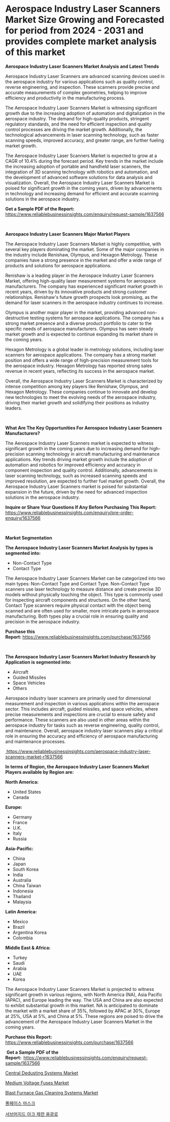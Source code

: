 <p><h1>Aerospace Industry Laser Scanners Market Size Growing and Forecasted for period from 2024 - 2031 and provides complete market analysis of this market</h1></p><p><strong>Aerospace Industry Laser Scanners Market Analysis and Latest Trends</strong></p>
<p><p>Aerospace Industry Laser Scanners are advanced scanning devices used in the aerospace industry for various applications such as quality control, reverse engineering, and inspection. These scanners provide precise and accurate measurements of complex geometries, helping to improve efficiency and productivity in the manufacturing process.</p><p>The Aerospace Industry Laser Scanners Market is witnessing significant growth due to the increasing adoption of automation and digitalization in the aerospace industry. The demand for high-quality products, stringent regulatory standards, and the need for efficient inspection and quality control processes are driving the market growth. Additionally, the technological advancements in laser scanning technology, such as faster scanning speeds, improved accuracy, and greater range, are further fueling market growth.</p><p>The Aerospace Industry Laser Scanners Market is expected to grow at a CAGR of 10.4% during the forecast period. Key trends in the market include the increasing adoption of portable and handheld laser scanners, the integration of 3D scanning technology with robotics and automation, and the development of advanced software solutions for data analysis and visualization. Overall, the Aerospace Industry Laser Scanners Market is poised for significant growth in the coming years, driven by advancements in technology and increasing demand for efficient and accurate scanning solutions in the aerospace industry.</p></p>
<p><strong>Get a Sample PDF of the Report:&nbsp;</strong> <a href="https://www.reliablebusinessinsights.com/enquiry/request-sample/1637566">https://www.reliablebusinessinsights.com/enquiry/request-sample/1637566</a></p>
<p>&nbsp;</p>
<p><strong>Aerospace Industry Laser Scanners Major Market Players</strong></p>
<p><p>The Aerospace Industry Laser Scanners Market is highly competitive, with several key players dominating the market. Some of the major companies in the industry include Renishaw, Olympus, and Hexagon Metrology. These companies have a strong presence in the market and offer a wide range of products and solutions for aerospace applications.</p><p>Renishaw is a leading player in the Aerospace Industry Laser Scanners Market, offering high-quality laser measurement systems for aerospace manufacturers. The company has experienced significant market growth in recent years, driven by its innovative products and strong customer relationships. Renishaw's future growth prospects look promising, as the demand for laser scanners in the aerospace industry continues to increase.</p><p>Olympus is another major player in the market, providing advanced non-destructive testing systems for aerospace applications. The company has a strong market presence and a diverse product portfolio to cater to the specific needs of aerospace manufacturers. Olympus has seen steady market growth and is expected to continue expanding its market share in the coming years.</p><p>Hexagon Metrology is a global leader in metrology solutions, including laser scanners for aerospace applications. The company has a strong market position and offers a wide range of high-precision measurement tools for the aerospace industry. Hexagon Metrology has reported strong sales revenue in recent years, reflecting its success in the aerospace market.</p><p>Overall, the Aerospace Industry Laser Scanners Market is characterized by intense competition among key players like Renishaw, Olympus, and Hexagon Metrology. These companies continue to innovate and develop new technologies to meet the evolving needs of the aerospace industry, driving their market growth and solidifying their positions as industry leaders.</p></p>
<p>&nbsp;</p>
<p><strong>What Are The Key Opportunities For Aerospace Industry Laser Scanners Manufacturers?</strong></p>
<p><p>The Aerospace Industry Laser Scanners market is expected to witness significant growth in the coming years due to increasing demand for high-precision scanning technology in aircraft manufacturing and maintenance applications. Key trends driving market growth include the adoption of automation and robotics for improved efficiency and accuracy in component inspection and quality control. Additionally, advancements in laser scanning technology, such as increased scanning speeds and improved resolution, are expected to further fuel market growth. Overall, the Aerospace Industry Laser Scanners market is poised for substantial expansion in the future, driven by the need for advanced inspection solutions in the aerospace industry.</p></p>
<p><strong>Inquire or Share Your Questions If Any Before Purchasing This Report:</strong> <a href="https://www.reliablebusinessinsights.com/enquiry/pre-order-enquiry/1637566">https://www.reliablebusinessinsights.com/enquiry/pre-order-enquiry/1637566</a></p>
<p>&nbsp;</p>
<p><strong>Market Segmentation</strong></p>
<p><strong>The Aerospace Industry Laser Scanners Market Analysis by types is segmented into:</strong></p>
<p><ul><li>Non-Contact Type</li><li>Contact Type</li></ul></p>
<p><p>The Aerospace Industry Laser Scanners Market can be categorized into two main types: Non-Contact Type and Contact Type. Non-Contact Type scanners use laser technology to measure distance and create precise 3D models without physically touching the object. This type is commonly used for inspecting aircraft components and structures. On the other hand, Contact Type scanners require physical contact with the object being scanned and are often used for smaller, more intricate parts in aerospace manufacturing. Both types play a crucial role in ensuring quality and precision in the aerospace industry.</p></p>
<p><strong>Purchase this Report:&nbsp;</strong><a href="https://www.reliablebusinessinsights.com/purchase/1637566">https://www.reliablebusinessinsights.com/purchase/1637566</a></p>
<p>&nbsp;</p>
<p><strong>The Aerospace Industry Laser Scanners Market Industry Research by Application is segmented into:</strong></p>
<p><ul><li>Aircraft</li><li>Guided Missiles</li><li>Space Vehicles</li><li>Others</li></ul></p>
<p><p>Aerospace industry laser scanners are primarily used for dimensional measurement and inspection in various applications within the aerospace sector. This includes aircraft, guided missiles, and space vehicles, where precise measurements and inspections are crucial to ensure safety and performance. These scanners are also used in other areas within the aerospace industry for tasks such as reverse engineering, quality control, and maintenance. Overall, aerospace industry laser scanners play a critical role in ensuring the accuracy and efficiency of aerospace manufacturing and maintenance processes.</p></p>
<p><a href="https://www.reliablebusinessinsights.com/aerospace-industry-laser-scanners-market-r1637566">&nbsp;https://www.reliablebusinessinsights.com/aerospace-industry-laser-scanners-market-r1637566</a></p>
<p><strong>In terms of Region, the Aerospace Industry Laser Scanners Market Players available by Region are:</strong></p>
<p>
    <p> <strong> North America: </strong>
        <ul>
            <li>United States</li>
            <li>Canada</li>
        </ul>
        </p> 
    <p> <strong> Europe: </strong>
        <ul>
            <li>Germany</li>
            <li>France</li>
            <li>U.K.</li>
            <li>Italy</li>
            <li>Russia</li>
        </ul>
        </p> 
    <p> <strong> Asia-Pacific: </strong>
        <ul>
            <li>China</li>
            <li>Japan</li>
            <li>South Korea</li>
            <li>India</li>
            <li>Australia</li>
            <li>China Taiwan</li>
            <li>Indonesia</li>
            <li>Thailand</li>
            <li>Malaysia</li>
        </ul>
        </p> 
    <p> <strong> Latin America: </strong>
        <ul>
            <li>Mexico</li>
            <li>Brazil</li>
            <li>Argentina Korea</li>
            <li>Colombia</li>
        </ul>
        </p> 
    <p> <strong> Middle East & Africa: </strong>
        <ul>
            <li>Turkey</li>
            <li>Saudi</li>
            <li>Arabia</li>
            <li>UAE</li>
            <li>Korea</li>
        </ul>
    </p>
    </p>
<p><p>The Aerospace Industry Laser Scanners Market is projected to witness significant growth in various regions, with North America (NA), Asia Pacific (APAC), and Europe leading the way. The USA and China are also expected to exhibit substantial growth in this market. NA is anticipated to dominate the market with a market share of 35%, followed by APAC at 30%, Europe at 25%, USA at 5%, and China at 5%. These regions are poised to drive the advancement of the Aerospace Industry Laser Scanners Market in the coming years.</p></p>
<p><strong>Purchase this Report: </strong><a href="https://www.reliablebusinessinsights.com/purchase/1637566">https://www.reliablebusinessinsights.com/purchase/1637566</a></p>
<p>&nbsp;<strong>Get a Sample PDF of the Report:&nbsp;&nbsp;</strong><a href="https://www.reliablebusinessinsights.com/enquiry/request-sample/1637566">https://www.reliablebusinessinsights.com/enquiry/request-sample/1637566</a></p>
<p><strong></strong></p>
<p><p><a href="https://github.com/sonuprakash1/Market-Research-Report-List-2/blob/main/central-dedusting-systems-market.md">Central Dedusting Systems Market</a></p><p><a href="https://issuu.com/reportprime-2/docs/medium-voltage-fuses-market-size-2030.pptx">Medium Voltage Fuses Market</a></p><p><a href="https://github.com/jhcraigie/Market-Research-Report-List-3/blob/main/blast-furnace-gas-cleaning-systems-market.md">Blast Furnace Gas Cleaning Systems Market</a></p><p><a href="https://github.com/KellyLyncyh543964/Market-Research-Report-List-2/blob/main/839537785286.md">풀페이스 마스크</a></p><p><a href="https://github.com/rcabello548/Market-Research-Report-List-1/blob/main/768986585287.md">서브머지드 아크 제련 용광로</a></p></p>